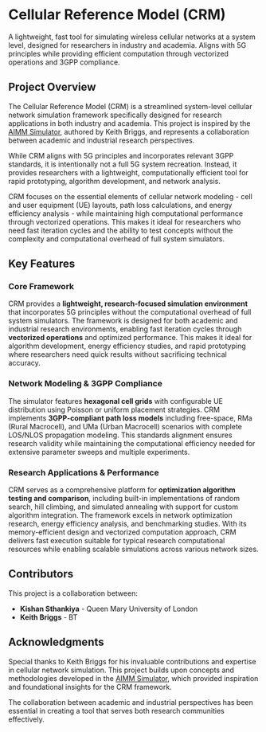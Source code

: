 # Cellular Reference Model (CRM)

A lightweight, fast tool for simulating wireless cellular networks at a system level, designed for researchers in industry and academia. Aligns with 5G principles while providing efficient computation through vectorized operations and 3GPP compliance.

## Project Overview

The Cellular Reference Model (CRM) is a streamlined system-level cellular network simulation framework specifically designed for research applications in both industry and academia. This project is inspired by the [AIMM Simulator](https://github.com/keithbriggs/AIMM-simulator), authored by Keith Briggs, and represents a collaboration between academic and industrial research perspectives.

While CRM aligns with 5G principles and incorporates relevant 3GPP standards, it is intentionally not a full 5G system recreation. Instead, it provides researchers with a lightweight, computationally efficient tool for rapid prototyping, algorithm development, and network analysis.

CRM focuses on the essential elements of cellular network modeling - cell and user equipment (UE) layouts, path loss calculations, and energy efficiency analysis - while maintaining high computational performance through vectorized operations. This makes it ideal for researchers who need fast iteration cycles and the ability to test concepts without the complexity and computational overhead of full system simulators.

## Key Features

### Core Framework
CRM provides a **lightweight, research-focused simulation environment** that incorporates 5G principles without the computational overhead of full system simulators. The framework is designed for both academic and industrial research environments, enabling fast iteration cycles through **vectorized operations** and optimized performance. This makes it ideal for algorithm development, energy efficiency studies, and rapid prototyping where researchers need quick results without sacrificing technical accuracy.

### Network Modeling & 3GPP Compliance
The simulator features **hexagonal cell grids** with configurable UE distribution using Poisson or uniform placement strategies. CRM implements **3GPP-compliant path loss models** including free-space, RMa (Rural Macrocell), and UMa (Urban Macrocell) scenarios with complete LOS/NLOS propagation modeling. This standards alignment ensures research validity while maintaining the computational efficiency needed for extensive parameter sweeps and multiple experiments.

### Research Applications & Performance
CRM serves as a comprehensive platform for **optimization algorithm testing and comparison**, including built-in implementations of random search, hill climbing, and simulated annealing with support for custom algorithm integration. The framework excels in network optimization research, energy efficiency analysis, and benchmarking studies. With its memory-efficient design and vectorized computation approach, CRM delivers fast execution suitable for typical research computational resources while enabling scalable simulations across various network sizes.

## Contributors

This project is a collaboration between:
- **Kishan Sthankiya** - Queen Mary University of London
- **Keith Briggs** - BT

## Acknowledgments

Special thanks to Keith Briggs for his invaluable contributions and expertise in cellular network simulation. This project builds upon concepts and methodologies developed in the [AIMM Simulator](https://github.com/keithbriggs/AIMM-simulator), which provided inspiration and foundational insights for the CRM framework.

The collaboration between academic and industrial perspectives has been essential in creating a tool that serves both research communities effectively.
